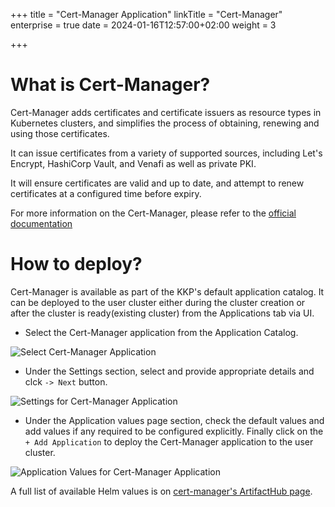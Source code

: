 +++
title = "Cert-Manager Application"
linkTitle = "Cert-Manager"
enterprise = true
date = 2024-01-16T12:57:00+02:00
weight = 3

+++

# What is Cert-Manager?

Cert-Manager adds certificates and certificate issuers as resource types in Kubernetes clusters, and simplifies the process of obtaining, renewing and using those certificates.

It can issue certificates from a variety of supported sources, including Let's Encrypt, HashiCorp Vault, and Venafi as well as private PKI.

It will ensure certificates are valid and up to date, and attempt to renew certificates at a configured time before expiry.

For more information on the Cert-Manager, please refer to the [official documentation](https://cert-manager.io/)

# How to deploy?

Cert-Manager is available as part of the KKP's default application catalog. 
It can be deployed to the user cluster either during the cluster creation or after the cluster is ready(existing cluster) from the Applications tab via UI.

* Select the Cert-Manager application from the Application Catalog.

![Select Cert-Manager Application](/img/kubermatic/common/applications/default-app-catalog/01-select-application-cert-manager-app.png)

* Under the Settings section, select and provide appropriate details and clck `-> Next` button.

![Settings for Cert-Manager Application](/img/kubermatic/common/applications/default-app-catalog/02-settings-cert-manager-app.png)

* Under the Application values page section, check the default values and add values if any required to be configured explicitly. Finally click on the `+ Add Application` to deploy the Cert-Manager application to the user cluster.

![Application Values for Cert-Manager Application](/img/kubermatic/common/applications/default-app-catalog/03-applicationvalues-cert-manager-app.png)

A full list of available Helm values is on [cert-manager's ArtifactHub page](https://artifacthub.io/packages/helm/cert-manager/cert-manager).
